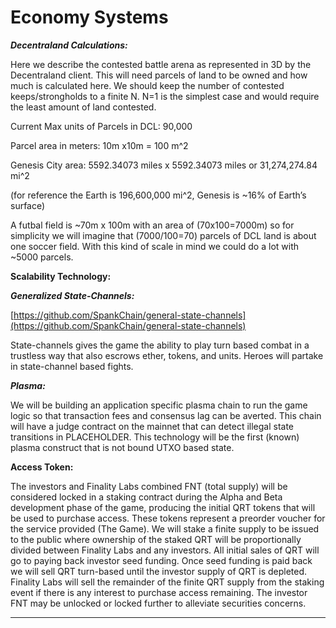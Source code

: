 # Economy Systems

**_Decentraland Calculations:_**

Here we describe the contested battle arena as represented in 3D by the Decentraland client. This will need parcels of land to be owned and how much is calculated here. We should keep the number of contested keeps/strongholds to a finite N. N=1 is the simplest case and would require the least amount of land contested.

Current Max units of Parcels in DCL: 90,000 

Parcel area in meters: 10m x10m = 100 m^2

Genesis City area: 5592.34073 miles x 5592.34073 miles or 31,274,274.84 mi^2

(for reference the Earth is 196,600,000  mi^2, Genesis is ~16% of Earth’s surface)

A futbal field is ~70m x 100m with an area of (70x100=7000m) so for simplicity we will imagine that (7000/100=70) parcels of DCL land is about one soccer field. With this kind of scale in mind we could do a lot with ~5000 parcels.

**Scalability Technology:**

**_Generalized State-Channels:_**

[https://github.com/SpankChain/general-state-channels](https://github.com/SpankChain/general-state-channels)

State-channels gives the game the ability to play turn based combat in a trustless way that also escrows ether, tokens, and units. Heroes will partake in state-channel based fights.

**_Plasma:_**

We will be building an application specific plasma chain to run the game logic so that transaction fees and consensus lag can be averted. This chain will have a judge contract on the mainnet that can detect illegal state transitions in PLACEHOLDER. This technology will be the first (known) plasma construct that is not bound UTXO based state. 

**Access Token:**

The investors and Finality Labs combined FNT (total supply) will be considered locked in a staking contract during the Alpha and Beta development phase of the game, producing the initial QRT tokens that will be used to purchase access. These tokens represent a preorder voucher for the service provided (The Game). We will stake a finite supply to be issued to the public where ownership of the staked QRT will be proportionally divided between Finality Labs and any investors. All initial sales of QRT will go to paying back investor seed funding. Once seed funding is paid back we will sell QRT turn-based until the investor supply of QRT is depleted. Finality Labs will sell the remainder of the finite QRT supply from the staking event if there is any interest to purchase access remaining. The investor FNT may be unlocked or locked further to alleviate securities concerns.

--------------

